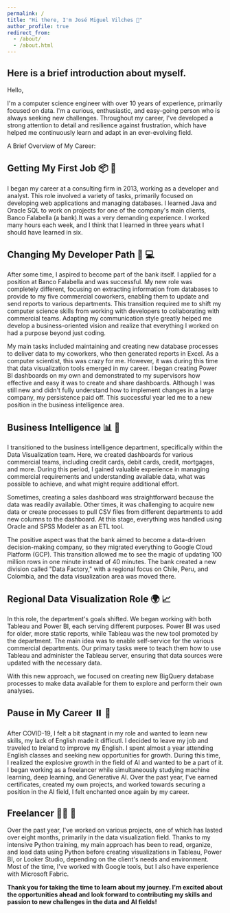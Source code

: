 ```yaml
---
permalink: /
title: "Hi there, I'm José Miguel Vilches 👋"
author_profile: true
redirect_from: 
  - /about/
  - /about.html
---
```


## Here is a brief introduction about myself.

Hello,

I'm a computer science engineer with over 10 years of experience, primarily focused on data. I'm a curious, enthusiastic, and easy-going person who is always seeking new challenges. Throughout my career, I've developed a strong attention to detail and resilience against frustration, which have helped me continuously learn and adapt in an ever-evolving field.

A Brief Overview of My Career:

Getting My First Job 📦 🎉
------
I began my career at a consulting firm in 2013, working as a developer and analyst. This role involved a variety of tasks, primarily focused on developing web applications and managing databases. I learned Java and Oracle SQL to work on projects for one of the company's main clients, Banco Falabella (a bank).It was a very demanding experience. I worked many hours each week, and I think that I learned in three years what I should have learned in six.

Changing My Developer Path 🔄 💻
------
After some time, I aspired to become part of the bank itself. I applied for a position at Banco Falabella and was successful. My new role was completely different, focusing on extracting information from databases to provide to my five commercial coworkers, enabling them to update and send reports to various departments. This transition required me to shift my computer science skills from working with developers to collaborating with commercial teams. Adapting my communication style greatly helped me develop a business-oriented vision and realize that everything I worked on had a purpose beyond just coding.

My main tasks included maintaining and creating new database processes to deliver data to my coworkers, who then generated reports in Excel. As a computer scientist, this was crazy for me. However, it was during this time that data visualization tools emerged in my career. I began creating Power BI dashboards on my own and demonstrated to my supervisors how effective and easy it was to create and share dashboards. Although I was still new and didn't fully understand how to implement changes in a large company, my persistence paid off. This successful year led me to a new position in the business intelligence area.

Business Intelligence 📊 🧠
------
I transitioned to the business intelligence department, specifically within the Data Visualization team. Here, we created dashboards for various commercial teams, including credit cards, debit cards, credit, mortgages, and more. During this period, I gained valuable experience in managing commercial requirements and understanding available data, what was possible to achieve, and what might require additional effort.

Sometimes, creating a sales dashboard was straightforward because the data was readily available. Other times, it was challenging to acquire new data or create processes to pull CSV files from different departments to add new columns to the dashboard. At this stage, everything was handled using Oracle and SPSS Modeler as an ETL tool.

The positive aspect was that the bank aimed to become a data-driven decision-making company, so they migrated everything to Google Cloud Platform (GCP). This transition allowed me to see the magic of updating 100 million rows in one minute instead of 40 minutes. The bank created a new division called "Data Factory," with a regional focus on Chile, Peru, and Colombia, and the data visualization area was moved there.

Regional Data Visualization Role 🌍 📈 
------
In this role, the department's goals shifted. We began working with both Tableau and Power BI, each serving different purposes. Power BI was used for older, more static reports, while Tableau was the new tool promoted by the department. The main idea was to enable self-service for the various commercial departments. Our primary tasks were to teach them how to use Tableau and administer the Tableau server, ensuring that data sources were updated with the necessary data.

With this new approach, we focused on creating new BigQuery database processes to make data available for them to explore and perform their own analyses.

Pause in My Career ⏸️ 📅
------
After COVID-19, I felt a bit stagnant in my role and wanted to learn new skills, my lack of English made it difficutl. I decided to leave my job and traveled to Ireland to improve my English. I spent almost a year attending English classes and seeking new opportunities for growth. During this time, I realized the explosive growth in the field of AI and wanted to be a part of it. I began working as a freelancer while simultaneously studying machine learning, deep learning, and Generative AI. Over the past year, I've earned certificates, created my own projects, and worked towards securing a position in the AI field, I felt enchanted once again by my career.

Freelancer 🧑‍💻 🌟
------
Over the past year, I've worked on various projects, one of which has lasted over eight months, primarily in the data visualization field. Thanks to my intensive Python training, my main approach has been to read, organize, and load data using Python before creating visualizations in Tableau, Power BI, or Looker Studio, depending on the client's needs and environment. Most of the time, I've worked with Google tools, but I also have experience with Microsoft Fabric.

**Thank you for taking the time to learn about my journey. I'm excited about the opportunities ahead and look forward to contributing my skills and passion to new challenges in the data and AI fields!**